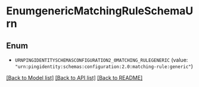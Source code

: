 # EnumgenericMatchingRuleSchemaUrn

## Enum


* `URNPINGIDENTITYSCHEMASCONFIGURATION2_0MATCHING_RULEGENERIC` (value: `"urn:pingidentity:schemas:configuration:2.0:matching-rule:generic"`)


[[Back to Model list]](../README.md#documentation-for-models) [[Back to API list]](../README.md#documentation-for-api-endpoints) [[Back to README]](../README.md)


